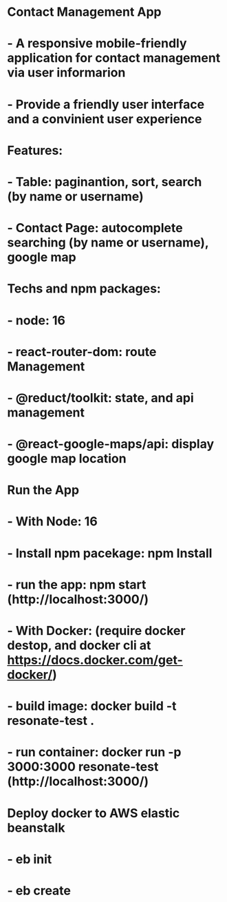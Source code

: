 # Contact Management App
#   - A responsive mobile-friendly application for contact management via user informarion
#   - Provide a friendly user interface and a convinient user experience

# Features:
#   - Table: paginantion, sort, search (by name or username)
#   - Contact Page: autocomplete searching (by name or username), google map

# Techs and npm packages:
#   - node: 16
#   - react-router-dom: route Management
#   - @reduct/toolkit: state, and api management
#   - @react-google-maps/api: display google map location

# Run the App
#   - With Node: 16
#       - Install npm pacekage: npm Install
#       - run the app: npm start (http://localhost:3000/)
#   - With Docker: (require docker destop, and docker cli at https://docs.docker.com/get-docker/)
#       - build image: docker build -t resonate-test .
#       - run container: docker run -p 3000:3000 resonate-test (http://localhost:3000/)

# Deploy docker to AWS elastic beanstalk
#   - eb init
#   - eb create




